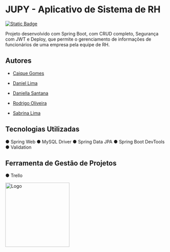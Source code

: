 
# JUPY - Aplicativo de Sistema de RH
[![Static Badge](https://img.shields.io/badge/-Escopo%20do%20projeto-lightgrey)](https://github.com/projetoIntegrador-aplicacaoRH/backend/blob/main/Escopo%20do%20Projeto.pdf)

Projeto desenvolvido com Spring Boot, com CRUD completo, Segurança com JWT e Deploy, que permite o gerenciamento de informações de funcionários de uma empresa pela equipe de RH.

## Autores

- [Caique Gomes](https://www.linkedin.com/in/cttcaiquegomes/)

- [Daniel Lima](https://www.linkedin.com/in/danieldossantoslima)

- [Daniella Santana](https://www.linkedin.com/in/adaniellasantana/)

- [Rodrigo Oliveira](https://www.linkedin.com/in/rodrigo-oliveira-de-santana-23a330262/)
  
- [Sabrina Lima](https://www.linkedin.com/in/sabrina-santoslima/)

## Tecnologias Utilizadas

● Spring Web
● MySQL Driver
● Spring Data JPA
● Spring Boot DevTools
● Validation

## Ferramenta de Gestão de Projetos

● Trello

<img src="https://brazil.generation.org/wp-content/uploads/2024/10/Generation_BRAZIL_logo_NEW-BLUE.png" alt="Logo" width="200">
